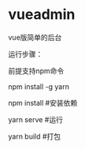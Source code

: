 # vueadmin
vue版简单的后台

运行步骤：

前提支持npm命令

npm install -g yarn

npm install #安装依赖

yarn serve #运行

yarn build #打包
